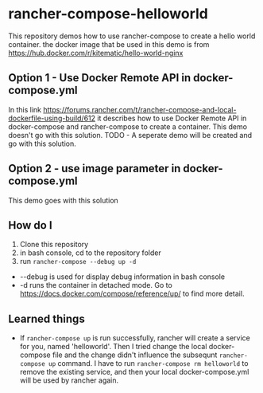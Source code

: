 # rancher-compose-helloworld
This repository demos how to use rancher-compose to create a hello world container.
the docker image that be used in this demo is from https://hub.docker.com/r/kitematic/hello-world-nginx

## Option 1 - Use Docker Remote API in docker-compose.yml
In this link https://forums.rancher.com/t/rancher-compose-and-local-dockerfile-using-build/612 it describes how to use Docker Remote API in docker-compose and rancher-compose to create a container. This demo doesn't go with this solution.
TODO - A seperate demo will be created and go with this solution.

## Option 2 - use image parameter in docker-compose.yml
This demo goes with this solution

## How do I
1) Clone this repository
2) in bash console, cd to the repository folder
3) run ```rancher-compose --debug up -d```
* --debug is used for display debug information in bash console
* -d runs the container in detached mode. Go to https://docs.docker.com/compose/reference/up/ to find more detail.

## Learned things
* If ```rancher-compose up``` is run successfully, rancher will create a service for you, named 'helloworld'. Then I tried change the local docker-compose file and the change didn't influence the subsequnt ```rancher-compose up``` command. I have to run ```rancher-compose rm helloworld``` to remove the existing service, and then your local docker-compose.yml will be used by rancher again.
